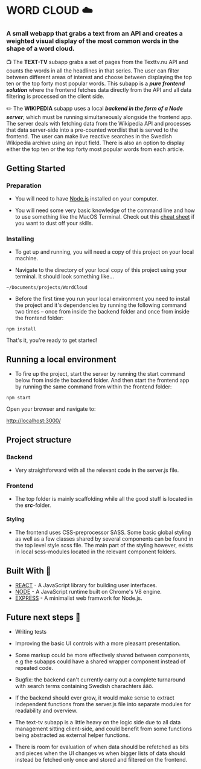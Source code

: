 # WORD CLOUD :cloud:
### A small webapp that grabs a text from an API and creates a weighted visual display of the most common words in the shape of a word cloud.

:tv: The **TEXT-TV** subapp grabs a set of pages from the Texttv.nu API and counts the words in all the headlines in that series. The user can filter between different areas of interest and choose between displaying the top ten or the top forty most popular words. This subapp is a ***pure frontend solution*** where the frontend fetches data directly from the API and all data filtering is processed on the client side.

:pencil2: The **WIKIPEDIA** subapp uses a local ***backend in the form of a Node server***, which must be running simultaneously alongside the frontend app. The server deals with fetching data from the Wikipedia API and processes that data server-side into a pre-counted wordlist that is served to the frontend. The user can make live reactive searches in the Swedish Wikipedia archive using an input field. There is also an option to display either the top ten or the top forty most popular words from each article.


## Getting Started

### Preparation

- You will need to have [Node.js](https://nodejs.org/en/) installed on your computer.

- You will need some very basic knowledge of the command line and how to use something like the MacOS Terminal.
  Check out this [cheat sheet](https://github.com/0nn0/terminal-mac-cheatsheet) if you want to dust off your skills.

### Installing

- To get up and running, you will need a copy of this project on your local machine.

- Navigate to the directory of your local copy of this project using your terminal. It should look something like...

```
~/Documents/projects/WordCloud
```

- Before the first time you run your local environment you need to install the project and it's dependencies by running the following command two times – once from inside the backend folder and once from inside the frontend folder:

```
npm install
```


That's it, you're ready to get started!

## Running a local environment

- To fire up the project, start the server by running the start command below from inside the backend folder. And then start the frontend app by running the same command from within the frontend folder: 

```
npm start
```

Open your browser and navigate to:

[http://localhost:3000/](http://localhost:3000/)

## Project structure

### Backend
- Very straightforward with all the relevant code in the server.js file. 

### Frontend

- The top folder is mainly scaffolding while all the good stuff is located in the **_src_**-folder. 

#### Styling

- The frontend uses CSS-preprocessor SASS. Some basic global styling as well as a few classes shared by several components can be found in the top level style.scss file. The main part of the styling however, exists in local scss-modules located in the relevant component folders.

## Built With :hammer:

- [REACT](https://reactjs.org/) - A JavaScript library for building user interfaces.
- [NODE](https://nodejs.org/en/) - A JavaScript runtime built on Chrome's V8 engine.
- [EXPRESS](https://expressjs.com/) - A minimalist web framwork for Node.js.

## Future next steps :rocket:
- Writing tests

- Improving the basic UI controls with a more pleasant presentation.

- Some markup could be more effectively shared between components, e.g the subapps could have a shared wrapper component instead of repeated code.

- Bugfix: the backend can't currently carry out a complete turnaround with search terms containing Swedish charachters åäö.

- If the backend should ever grow, it would make sense to extract independent functions from the server.js file into separate modules for readability and overview.

- The text-tv subapp is a little heavy on the logic side due to all data management sitting client-side, and could benefit from some functions being abstracted as external helper functions.

- There is room for evaluation of when data should be refetched as bits and pieces when the UI changes vs when bigger lists of data should instead be fetched only once and stored and filtered on the frontend.
